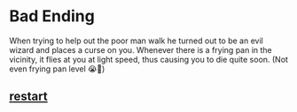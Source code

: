 # Bad Ending
When trying to help out the poor man walk he turned out to be an evil wizard and places a curse on you. Whenever there is a frying pan in the vicinity, it flies at you at light speed, thus causing you to die quite soon. (Not even frying pan level 😭🙏)


## [restart](../README.md)
